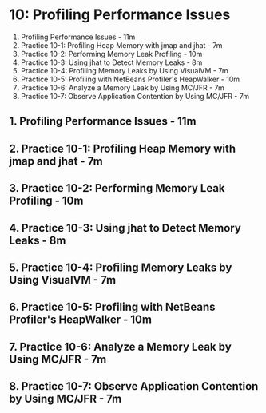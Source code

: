 # 10: Profiling Performance Issues

1. Profiling Performance Issues - 11m
2. Practice 10-1: Profiling Heap Memory with jmap and jhat - 7m
3. Practice 10-2: Performing Memory Leak Profiling - 10m
4. Practice 10-3: Using jhat to Detect Memory Leaks - 8m
5. Practice 10-4: Profiling Memory Leaks by Using VisualVM - 7m
6. Practice 10-5: Profiling with NetBeans Profiler's HeapWalker - 10m
7. Practice 10-6: Analyze a Memory Leak by Using MC/JFR - 7m
8. Practice 10-7: Observe Application Contention by Using MC/JFR - 7m

## 1. Profiling Performance Issues - 11m
## 2. Practice 10-1: Profiling Heap Memory with jmap and jhat - 7m
## 3. Practice 10-2: Performing Memory Leak Profiling - 10m
## 4. Practice 10-3: Using jhat to Detect Memory Leaks - 8m
## 5. Practice 10-4: Profiling Memory Leaks by Using VisualVM - 7m
## 6. Practice 10-5: Profiling with NetBeans Profiler's HeapWalker - 10m
## 7. Practice 10-6: Analyze a Memory Leak by Using MC/JFR - 7m
## 8. Practice 10-7: Observe Application Contention by Using MC/JFR - 7m
